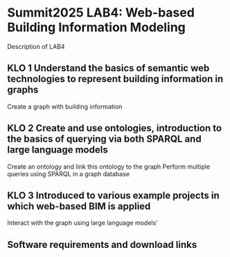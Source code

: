 # Summit2025 LAB4: Web-based Building Information Modeling
Description of LAB4

## KLO 1 Understand the basics of semantic web technologies to represent building information in graphs
Create a graph with building information

## KLO 2 Create and use ontologies, introduction to the basics of querying via both SPARQL and large language models 
Create an ontology and link this ontology to the graph 
Perform multiple queries using SPARQL in a graph database 

## KLO 3 Introduced to various example projects in which web-based BIM is applied
Interact with the graph using large language models'

## Software requirements and download links

